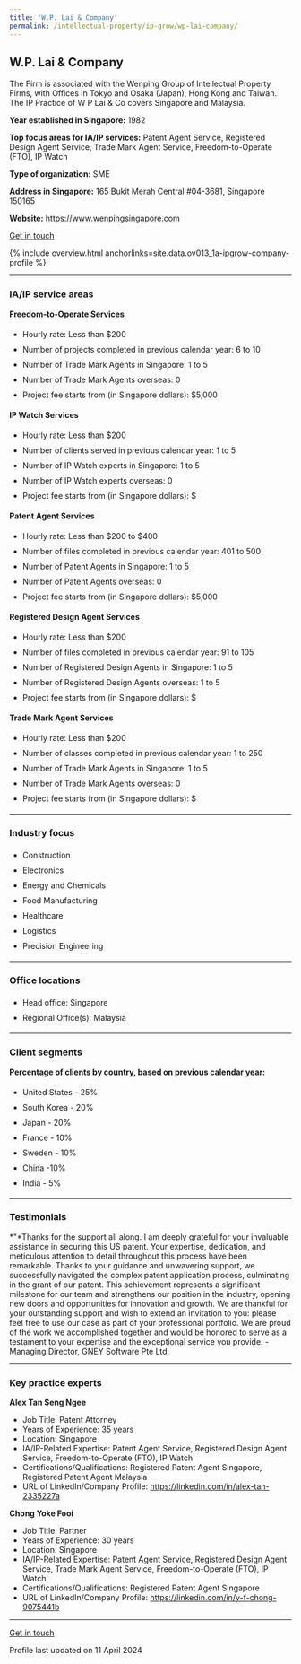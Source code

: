 ```yaml
---
title: 'W.P. Lai & Company'
permalink: /intellectual-property/ip-grow/wp-lai-company/
---
```


## W.P. Lai & Company

The Firm is associated with the Wenping Group of Intellectual Property Firms, with Offices in Tokyo and Osaka (Japan), Hong Kong and Taiwan.  The IP Practice of W P Lai & Co covers Singapore and Malaysia.

<b>Year established in Singapore:</b> 1982

<b>Top focus areas for IA/IP services:</b> Patent Agent Service, Registered Design Agent Service, Trade Mark Agent Service, Freedom-to-Operate (FTO), IP Watch

<b>Type of organization:</b> SME

<b>Address in Singapore:</b> 165 Bukit Merah Central #04-3681, Singapore 150165

<b>Website:</b> <a href='https://www.wenpingsingapore.com'>https://www.wenpingsingapore.com</a>

<a class='btn' href='https://form.gov.sg/642b74c9f5467b001273aa78' target='_blank' rel='noopener'>Get in touch</a>

{% include overview.html anchorlinks=site.data.ov013_1a-ipgrow-company-profile %}

---
<a name='ip-related-service-areas'></a>
### IA/IP service areas

**Freedom-to-Operate Services**

<ul>
<li style='line-height: 27px; margin: 0px 0px !important'>Hourly rate:  Less than $200</li>
<li style='line-height: 27px; margin: 0px 0px !important'>Number of projects completed in previous calendar year: 6 to 10</li>
<li style='line-height: 27px; margin: 0px 0px !important'>Number of Trade Mark Agents in Singapore: 1 to 5</li>
<li style='line-height: 27px; margin: 0px 0px !important'>Number of Trade Mark Agents overseas: 0</li>
<li style='line-height: 27px; margin: 0px 0px !important'>Project fee starts from (in Singapore dollars):  $5,000</li>
</ul>

**IP Watch Services**

<ul>
<li style='line-height: 27px; margin: 0px 0px !important'>Hourly rate:  Less than $200</li>
<li style='line-height: 27px; margin: 0px 0px !important'>Number of clients served in previous calendar year: 1 to 5</li>
<li style='line-height: 27px; margin: 0px 0px !important'>Number of IP Watch experts in Singapore: 1 to 5</li>
<li style='line-height: 27px; margin: 0px 0px !important'>Number of IP Watch experts overseas: 0</li>
<li style='line-height: 27px; margin: 0px 0px !important'>Project fee starts from (in Singapore dollars):  $</li>
</ul>

**Patent Agent Services**

<ul>
<li style='line-height: 27px; margin: 0px 0px !important'>Hourly rate:  Less than $200 to $400</li>
<li style='line-height: 27px; margin: 0px 0px !important'>Number of files completed in previous calendar year: 401 to 500</li>
<li style='line-height: 27px; margin: 0px 0px !important'>Number of Patent Agents in Singapore: 1 to 5</li>
<li style='line-height: 27px; margin: 0px 0px !important'>Number of Patent Agents overseas: 0</li>
<li style='line-height: 27px; margin: 0px 0px !important'>Project fee starts from (in Singapore dollars):  $5,000</li>
</ul>

**Registered Design Agent Services**

<ul>
<li style='line-height: 27px; margin: 0px 0px !important'>Hourly rate: Less than $200</li>
<li style='line-height: 27px; margin: 0px 0px !important'>Number of files completed in previous calendar year: 91 to 105</li>
<li style='line-height: 27px; margin: 0px 0px !important'>Number of Registered Design Agents in Singapore: 1 to 5</li>
<li style='line-height: 27px; margin: 0px 0px !important'>Number of Registered Design Agents overseas: 1 to 5</li>
<li style='line-height: 27px; margin: 0px 0px !important'>Project fee starts from (in Singapore dollars): $</li>
</ul>

**Trade Mark Agent Services**

<ul>
<li style='line-height: 27px; margin: 0px 0px !important'>Hourly rate:  Less than $200</li>
<li style='line-height: 27px; margin: 0px 0px !important'>Number of classes completed in previous calendar year: 1 to 250</li>
<li style='line-height: 27px; margin: 0px 0px !important'>Number of Trade Mark Agents in Singapore: 1 to 5</li>
<li style='line-height: 27px; margin: 0px 0px !important'>Number of Trade Mark Agents overseas: 0</li>
<li style='line-height: 27px; margin: 0px 0px !important'>Project fee starts from (in Singapore dollars):  $</li>
</ul>

---
<a name='industry-focus'></a>
### Industry focus

<ul><li style='line-height: 27px; margin: 0px 0px !important'> Construction</li><li style='line-height: 27px; margin: 0px 0px !important'>Electronics</li><li style='line-height: 27px; margin: 0px 0px !important'>Energy and Chemicals</li><li style='line-height: 27px; margin: 0px 0px !important'>Food Manufacturing</li><li style='line-height: 27px; margin: 0px 0px !important'>Healthcare</li><li style='line-height: 27px; margin: 0px 0px !important'>Logistics</li><li style='line-height: 27px; margin: 0px 0px !important'>Precision Engineering</li></ul>

---
<a name='office-locations'></a>
### Office locations

<ul><li style='line-height: 27px; margin: 0px 0px !important'> Head office: Singapore</li><li style='line-height: 27px; margin: 0px 0px !important'>Regional Office(s): Malaysia</li></ul>

---
<a name='client-segments'></a>
### Client segments

**Percentage of clients by country, based on previous calendar year:**

<ul><li style='line-height: 27px; margin: 0px 0px !important'> United States - 25%</li><li style='line-height: 27px; margin: 0px 0px !important'>South Korea - 20%</li><li style='line-height: 27px; margin: 0px 0px !important'>Japan - 20%</li><li style='line-height: 27px; margin: 0px 0px !important'>France - 10%</li><li style='line-height: 27px; margin: 0px 0px !important'>Sweden - 10%</li><li style='line-height: 27px; margin: 0px 0px !important'>China -10%	</li><li style='line-height: 27px; margin: 0px 0px !important'>India - 5%</li></ul>

---
<a name='testimonials'></a>
### Testimonials

*"*Thanks for the support all along. I am deeply grateful for your invaluable assistance in securing this US patent. Your expertise, dedication, and meticulous attention to detail throughout this process have been remarkable. Thanks to your guidance and unwavering support, we successfully navigated the complex patent application process, culminating in the grant of our patent. This achievement represents a significant milestone for our team and strengthens our position in the industry, opening new doors and opportunities for innovation and growth. We are thankful for your outstanding support and wish to extend an invitation to you: please feel free to use our case as part of your professional portfolio. We are proud of the work we accomplished together and would be honored to serve as a testament to your expertise and the exceptional service you provide. - Managing Director, GNEY Software Pte Ltd.



---
<a name='key-practice-experts'></a>
### Key practice experts

**Alex Tan Seng Ngee**

- Job Title: Patent Attorney
- Years of Experience: 35 years
- Location: Singapore
- IA/IP-Related Expertise: Patent Agent Service, Registered Design Agent Service, Freedom-to-Operate (FTO), IP Watch
- Certifications/Qualifications: Registered Patent Agent Singapore, Registered Patent Agent Malaysia
- URL of LinkedIn/Company Profile: <a href="https://linkedin.com/in/alex-tan-2335227a" target="_blank" rel="noopener">https://linkedin.com/in/alex-tan-2335227a</a>


**Chong Yoke Fooi**

- Job Title: Partner
- Years of Experience: 30 years
- Location: Singapore
- IA/IP-Related Expertise: Patent Agent Service, Registered Design Agent Service, Trade Mark Agent Service, Freedom-to-Operate (FTO), IP Watch
- Certifications/Qualifications: Registered Patent Agent Singapore
- URL of LinkedIn/Company Profile: <a href="https://linkedin.com/in/y-f-chong-9075441b" target="_blank" rel="noopener">https://linkedin.com/in/y-f-chong-9075441b</a>


---
<p>
<a class='btn' href='https://form.gov.sg/642b74c9f5467b001273aa78' target='_blank' rel='noopener'>Get in touch</a>
</p>
Profile last updated on 11 April 2024
